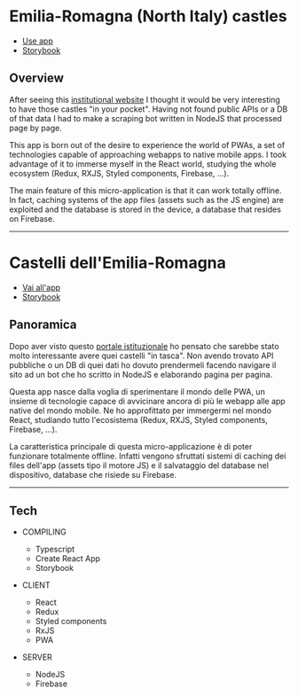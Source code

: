 # Emilia-Romagna (North Italy) castles #

- [Use app](https://castelli.vijon.it/)
- [Storybook](http://castelli.vijon.it:2001)

## Overview ##

After seeing this [institutional website](http://geo.regione.emilia-romagna.it/schede/castelli/) I thought it would be very interesting to have those castles "in your pocket". Having not found public APIs or a DB of that data I had to make a scraping bot written in NodeJS that processed page by page.

This app is born out of the desire to experience the world of PWAs, a set of technologies capable of approaching webapps to native mobile apps.
I took advantage of it to immerse myself in the React world, studying the whole ecosystem (Redux, RXJS, Styled components, Firebase, ...).

The main feature of this micro-application is that it can work totally offline. In fact, caching systems of the app files (assets such as the JS engine) are exploited and the database is stored in the device, a database that resides on Firebase.

***

# Castelli dell'Emilia-Romagna #

- [Vai all'app](https://castelli.vijon.it/)
- [Storybook](http://castelli.vijon.it:2001)

## Panoramica ##

Dopo aver visto questo [portale istituzionale](http://geo.regione.emilia-romagna.it/schede/castelli/) ho pensato che sarebbe stato molto interessante avere quei castelli "in tasca". Non avendo trovato API pubbliche o un DB di quei dati ho dovuto prendermeli facendo navigare il sito ad un bot che ho scritto in NodeJS e elaborando pagina per pagina.

Questa app nasce dalla voglia di sperimentare il mondo delle PWA, un insieme di tecnologie capace di avvicinare ancora di più le webapp alle app native del mondo mobile.
Ne ho approfittato per immergermi nel mondo React, studiando tutto l'ecosistema (Redux, RXJS, Styled components, Firebase, ...).

La caratteristica principale di questa micro-applicazione è di poter funzionare totalmente offline. Infatti vengono sfruttati sistemi di caching dei files dell'app (assets tipo il motore JS) e il salvataggio del database nel dispositivo, database che risiede su Firebase.

***
## Tech ##

* COMPILING
    * Typescript
    * Create React App
    * Storybook

* CLIENT 
    * React
    * Redux
    * Styled components
    * RxJS
    * PWA

* SERVER 
    * NodeJS 
    * Firebase
